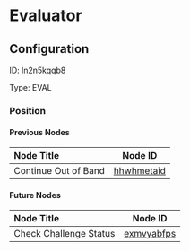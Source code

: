 # Evaluator
## Configuration
ID:  ln2n5kqqb8

Type: EVAL 








### Position

#### Previous Nodes
| Node Title | Node ID |
| :------------- | ------------ |
| Continue Out of Band | [hhwhmetaid](./hhwhmetaid.md) | 
 
 #### Future Nodes
| Node Title | Node ID |
| :------------- | ------------ |
| Check Challenge Status |[exmvyabfps](./exmvyabfps.md) | 